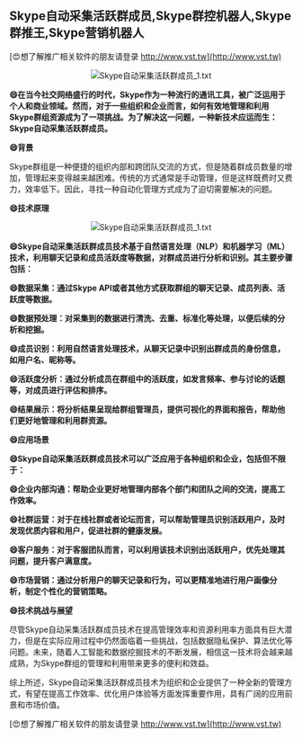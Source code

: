 ## **Skype自动采集活跃群成员,Skype群控机器人,Skype群推王,Skype营销机器人**

[😍想了解推广相关软件的朋友请登录 http://www.vst.tw](http://www.vst.tw)

 <center><img src="https://vst.tw/MP4/tuiguang/png/6.png" alt="Skype自动采集活跃群成员_1.txt"></center>

**😄在当今社交网络盛行的时代，Skype作为一种流行的通讯工具，被广泛运用于个人和商业领域。然而，对于一些组织和企业而言，如何有效地管理和利用Skype群组资源成为了一项挑战。为了解决这一问题，一种新技术应运而生：Skype自动采集活跃群成员。**

**😄背景**

Skype群组是一种便捷的组织内部和跨团队交流的方式，但是随着群成员数量的增加，管理起来变得越来越困难。传统的方式通常是手动管理，但是这样既费时又费力，效率低下。因此，寻找一种自动化管理方式成为了迫切需要解决的问题。

**😄技术原理**

 <center><img src="https://vst.tw/MP4/tuiguang/png/1.png" alt="Skype自动采集活跃群成员_1.txt"></center>

**😄Skype自动采集活跃群成员技术基于自然语言处理（NLP）和机器学习（ML）技术，利用聊天记录和成员活跃度等数据，对群成员进行分析和识别。其主要步骤包括：**

**😄数据采集：通过Skype API或者其他方式获取群组的聊天记录、成员列表、活跃度等数据。**

**😄数据预处理：对采集到的数据进行清洗、去重、标准化等处理，以便后续的分析和挖掘。**

**😄成员识别：利用自然语言处理技术，从聊天记录中识别出群成员的身份信息，如用户名、昵称等。**

**😄活跃度分析：通过分析成员在群组中的活跃度，如发言频率、参与讨论的话题等，对成员进行评估和排序。**

**😄结果展示：将分析结果呈现给群组管理员，提供可视化的界面和报告，帮助他们更好地管理和利用群资源。**

**😄应用场景**

**😄Skype自动采集活跃群成员技术可以广泛应用于各种组织和企业，包括但不限于：**

**😄企业内部沟通：帮助企业更好地管理内部各个部门和团队之间的交流，提高工作效率。**

**😄社群运营：对于在线社群或者论坛而言，可以帮助管理员识别活跃用户，及时发现优质内容和用户，促进社群的健康发展。**

**😄客户服务：对于客服团队而言，可以利用该技术识别出活跃用户，优先处理其问题，提升客户满意度。**

**😄市场营销：通过分析用户的聊天记录和行为，可以更精准地进行用户画像分析，制定个性化的营销策略。**

**😄技术挑战与展望**

尽管Skype自动采集活跃群成员技术在提高管理效率和资源利用率方面具有巨大潜力，但是在实际应用过程中仍然面临着一些挑战，包括数据隐私保护、算法优化等问题。未来，随着人工智能和数据挖掘技术的不断发展，相信这一技术将会越来越成熟，为Skype群组的管理和利用带来更多的便利和效益。

综上所述，Skype自动采集活跃群成员技术为组织和企业提供了一种全新的管理方式，有望在提高工作效率、优化用户体验等方面发挥重要作用，具有广阔的应用前景和市场价值。

[😍想了解推广相关软件的朋友请登录 http://www.vst.tw](http://www.vst.tw)



